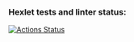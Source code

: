 ### Hexlet tests and linter status:
[![Actions Status](https://github.com/shephik/devops-for-programmers-project-76/actions/workflows/hexlet-check.yml/badge.svg)](https://github.com/shephik/devops-for-programmers-project-76/actions)